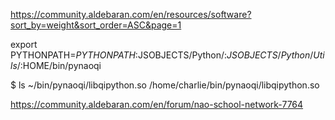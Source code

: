 https://community.aldebaran.com/en/resources/software?sort_by=weight&sort_order=ASC&page=1

export PYTHONPATH=${PYTHONPATH}:$JSOBJECTS/Python/:$JSOBJECTS/Python/Utils/:$HOME/bin/pynaoqi

$ ls ~/bin/pynaoqi/libqipython.so 
/home/charlie/bin/pynaoqi/libqipython.so


https://community.aldebaran.com/en/forum/nao-school-network-7764
